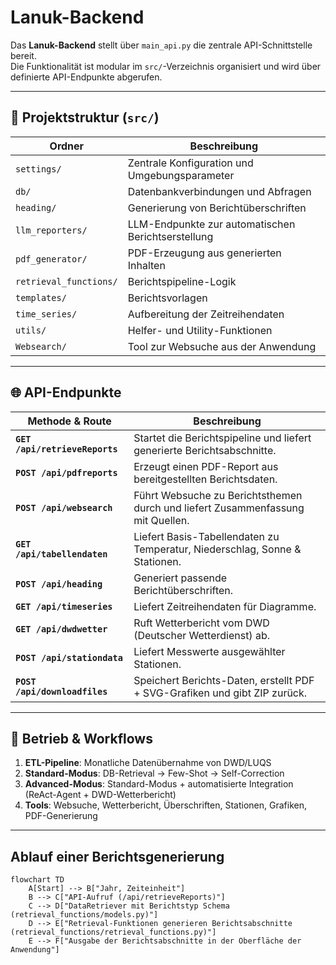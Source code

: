 # Lanuk-Backend

Das **Lanuk-Backend** stellt über `main_api.py` die zentrale API-Schnittstelle bereit.  
Die Funktionalität ist modular im `src/`-Verzeichnis organisiert und wird über definierte API-Endpunkte abgerufen.

---

## 📁 Projektstruktur (`src/`)

| Ordner                | Beschreibung |
|-----------------------|--------------|
| `settings/`           | Zentrale Konfiguration und Umgebungsparameter |
| `db/`                 | Datenbankverbindungen und Abfragen |
| `heading/`            | Generierung von Berichtüberschriften |
| `llm_reporters/`      | LLM-Endpunkte zur automatischen Berichtserstellung |
| `pdf_generator/`      | PDF-Erzeugung aus generierten Inhalten |
| `retrieval_functions/`| Berichtspipeline-Logik|
| `templates/`          | Berichtsvorlagen |
| `time_series/`        | Aufbereitung der Zeitreihendaten |
| `utils/`              | Helfer- und Utility-Funktionen |
| `Websearch/`          | Tool zur Websuche aus der Anwendung |

---

## 🌐 API-Endpunkte

| Methode & Route                  | Beschreibung |
|----------------------------------|--------------|
| **`GET /api/retrieveReports`**   | Startet die Berichtspipeline und liefert generierte Berichtsabschnitte. |
| **`POST /api/pdfreports`**       | Erzeugt einen PDF-Report aus bereitgestellten Berichtsdaten. |
| **`POST /api/websearch`**        | Führt Websuche zu Berichtsthemen durch und liefert Zusammenfassung mit Quellen. |
| **`GET /api/tabellendaten`**     | Liefert Basis-Tabellendaten zu Temperatur, Niederschlag, Sonne & Stationen. |
| **`POST /api/heading`**          | Generiert passende Berichtüberschriften. |
| **`GET /api/timeseries`**        | Liefert Zeitreihendaten für Diagramme. |
| **`GET /api/dwdwetter`**         | Ruft Wetterbericht vom DWD (Deutscher Wetterdienst) ab. |
| **`POST /api/stationdata`**      | Liefert Messwerte ausgewählter Stationen. |
| **`POST /api/downloadfiles`**    | Speichert Berichts-Daten, erstellt PDF + SVG-Grafiken und gibt ZIP zurück. |

---

## 🔄 Betrieb & Workflows
1. **ETL-Pipeline**: Monatliche Datenübernahme von DWD/LUQS  
2. **Standard-Modus**: DB-Retrieval → Few-Shot → Self-Correction  
3. **Advanced-Modus**: Standard-Modus + automatisierte Integration (ReAct-Agent + DWD-Wetterbericht)  
4. **Tools**: Websuche, Wetterbericht, Überschriften, Stationen, Grafiken, PDF-Generierung

---

## Ablauf einer Berichtsgenerierung

```mermaid
flowchart TD
    A[Start] --> B["Jahr, Zeiteinheit"]
    B --> C["API-Aufruf (/api/retrieveReports)"]
    C --> D["DataRetriever mit Berichtstyp Schema (retrieval_functions/models.py)"]
    D --> E["Retrieval-Funktionen generieren Berichtsabschnitte (retrieval_functions/retrieval_functions.py)"]
    E --> F["Ausgabe der Berichtsabschnitte in der Oberfläche der Anwendung"]
